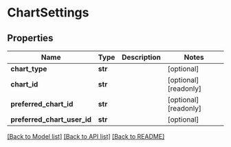# ChartSettings

## Properties
Name | Type | Description | Notes
------------ | ------------- | ------------- | -------------
**chart_type** | **str** |  | [optional] 
**chart_id** | **str** |  | [optional] [readonly] 
**preferred_chart_id** | **str** |  | [optional] [readonly] 
**preferred_chart_user_id** | **str** |  | [optional] 

[[Back to Model list]](../README.md#documentation-for-models) [[Back to API list]](../README.md#documentation-for-api-endpoints) [[Back to README]](../README.md)



